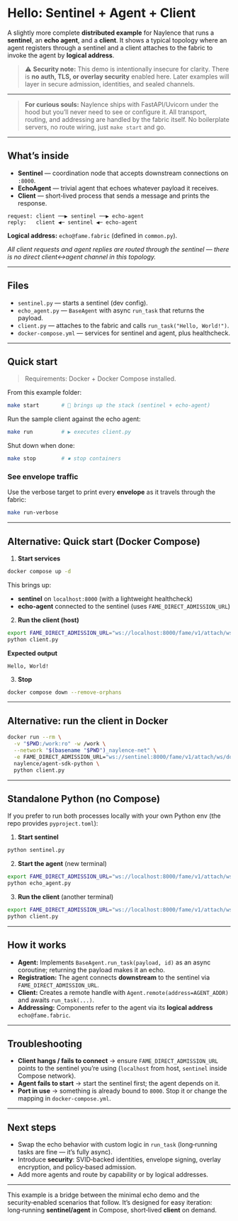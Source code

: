 # Hello: Sentinel + Agent + Client

A slightly more complete **distributed example** for Naylence that runs a **sentinel**, an **echo agent**, and a **client**. It shows a typical topology where an agent registers through a sentinel and a client attaches to the fabric to invoke the agent by **logical address**.

> ⚠️ **Security note:** This demo is intentionally insecure for clarity. There is **no auth, TLS, or overlay security** enabled here. Later examples will layer in secure admission, identities, and sealed channels.

---
> **For curious souls:** Naylence ships with FastAPI/Uvicorn under the hood but you’ll never need to see or configure it. All transport, routing, and addressing are handled by the fabric itself. No boilerplate servers, no route wiring, just `make start` and go.
---

## What’s inside

* **Sentinel** — coordination node that accepts downstream connections on `:8000`.
* **EchoAgent** — trivial agent that echoes whatever payload it receives.
* **Client** — short‑lived process that sends a message and prints the response.

```
request: client ──▶ sentinel ──▶ echo-agent
reply:   client ◀─ sentinel ◀─ echo-agent
```

**Logical address:** `echo@fame.fabric` (defined in `common.py`).

*All client requests and agent replies are routed through the sentinel — there is no direct client↔agent channel in this topology.*

---

## Files

* `sentinel.py` — starts a sentinel (dev config).
* `echo_agent.py` — `BaseAgent` with async `run_task` that returns the payload.
* `client.py` — attaches to the fabric and calls `run_task("Hello, World!")`.
* `docker-compose.yml` — services for sentinel and agent, plus healthcheck.

---

## Quick start

> Requirements: Docker + Docker Compose installed.

From this example folder:

```bash
make start       # 🚀 brings up the stack (sentinel + echo-agent)
```

Run the sample client against the echo agent:

```bash
make run         # ▶️ executes client.py
```

Shut down when done:

```bash
make stop        # ⏹ stop containers
```

### See envelope traffic

Use the verbose target to print every **envelope** as it travels through the fabric:

```bash
make run-verbose
```

---

## Alternative: Quick start (Docker Compose)

1. **Start services**

```bash
docker compose up -d
```

This brings up:

* **sentinel** on `localhost:8000` (with a lightweight healthcheck)
* **echo-agent** connected to the sentinel (uses `FAME_DIRECT_ADMISSION_URL`)

2. **Run the client (host)**

```bash
export FAME_DIRECT_ADMISSION_URL="ws://localhost:8000/fame/v1/attach/ws/downstream"
python client.py
```

**Expected output**

```
Hello, World!
```

3. **Stop**

```bash
docker compose down --remove-orphans
```

---

## Alternative: run the client in Docker

```bash
docker run --rm \
  -v "$PWD:/work:ro" -w /work \
  --network "$(basename "$PWD")_naylence-net" \
  -e FAME_DIRECT_ADMISSION_URL="ws://sentinel:8000/fame/v1/attach/ws/downstream" \
  naylence/agent-sdk-python \
  python client.py
```

---

## Standalone Python (no Compose)

If you prefer to run both processes locally with your own Python env (the repo provides `pyproject.toml`):

1. **Start sentinel**

```bash
python sentinel.py
```

2. **Start the agent** (new terminal)

```bash
export FAME_DIRECT_ADMISSION_URL="ws://localhost:8000/fame/v1/attach/ws/downstream"
python echo_agent.py
```

3. **Run the client** (another terminal)

```bash
export FAME_DIRECT_ADMISSION_URL="ws://localhost:8000/fame/v1/attach/ws/downstream"
python client.py
```

---

## How it works

* **Agent:** Implements `BaseAgent.run_task(payload, id)` as an async coroutine; returning the payload makes it an echo.
* **Registration:** The agent connects **downstream** to the sentinel via `FAME_DIRECT_ADMISSION_URL`.
* **Client:** Creates a remote handle with `Agent.remote(address=AGENT_ADDR)` and awaits `run_task(...)`.
* **Addressing:** Components refer to the agent via its **logical address** `echo@fame.fabric`.

---

## Troubleshooting

* **Client hangs / fails to connect** → ensure `FAME_DIRECT_ADMISSION_URL` points to the sentinel you’re using (`localhost` from host, `sentinel` inside Compose network).
* **Agent fails to start** → start the sentinel first; the agent depends on it.
* **Port in use** → something is already bound to `8000`. Stop it or change the mapping in `docker-compose.yml`.

---

## Next steps

* Swap the echo behavior with custom logic in `run_task` (long‑running tasks are fine — it’s fully async).
* Introduce **security**: SVID‑backed identities, envelope signing, overlay encryption, and policy‑based admission.
* Add more agents and route by capability or by logical addresses.

---

This example is a bridge between the minimal echo demo and the security‑enabled scenarios that follow. It’s designed for easy iteration: long‑running **sentinel/agent** in Compose, short‑lived **client** on demand.
